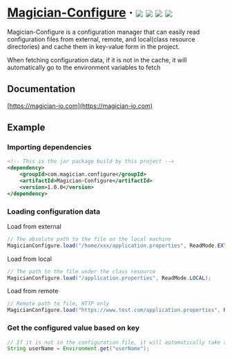 <h1> 
    <a href="https://magician-io.com">Magician-Configure</a> ·
    <img src="https://img.shields.io/badge/licenes-MIT-brightgreen.svg"/>
    <img src="https://img.shields.io/badge/jdk-11+-brightgreen.svg"/>
    <img src="https://img.shields.io/badge/maven-3.5.4+-brightgreen.svg"/>
    <img src="https://img.shields.io/badge/release-master-brightgreen.svg"/>
</h1>

Magician-Configure is a configuration manager that can easily read configuration files from external, remote, and local(class resource directories) and cache them in key-value form in the project.

When fetching configuration data, if it is not in the cache, it will automatically go to the environment variables to fetch

## Documentation

[https://magician-io.com](https://magician-io.com)

## Example

### Importing dependencies

```xml
<!-- This is the jar package build by this project -->
<dependency>
    <groupId>com.magician.configure</groupId>
    <artifactId>Magician-Configure</artifactId>
    <version>1.0.0</version>
</dependency>
```

### Loading configuration data

Load from external

```java
// The absolute path to the file on the local machine
MagicianConfigure.load("/home/xxx/application.properties", ReadMode.EXTERNAL);
```

Load from local

```java
// The path to the file under the class resource
MagicianConfigure.load("/application.properties", ReadMode.LOCAL);
```

Load from remote

```java
// Remote path to file, HTTP only
MagicianConfigure.load("https://www.test.com/application.properties", ReadMode.REMOTE);
```

### Get the configured value based on key

```java
// If it is not in the configuration file, it will automatically take the environment variables
String userName = Environment.get("userName");
```